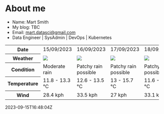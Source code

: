 # About me

- Name: Mart Smith
- My blog: TBC
- Email: [mart.datasci@gmail.com](mailto:mart.datasci6@gmail.com)
- Data Engineer | SysAdmin | DevOps | Kubernetes


<table>
    <tr>
        <th>Date</th>
        <td>15/09/2023</td><td>16/09/2023</td><td>17/09/2023</td><td>18/09/2023</td><td>19/09/2023</td><td>20/09/2023</td><td>21/09/2023</td>
    </tr>
    <tr>
        <th>Weather</th>
        <td><img src="https://cdn.weatherapi.com/weather/64x64/day/302.png"/></td><td><img src="https://cdn.weatherapi.com/weather/64x64/day/176.png"/></td><td><img src="https://cdn.weatherapi.com/weather/64x64/day/176.png"/></td><td><img src="https://cdn.weatherapi.com/weather/64x64/day/176.png"/></td><td><img src="https://cdn.weatherapi.com/weather/64x64/day/176.png"/></td><td><img src="https://cdn.weatherapi.com/weather/64x64/day/176.png"/></td><td><img src="https://cdn.weatherapi.com/weather/64x64/day/116.png"/></td>
    </tr>
    <tr>
        <th>Condition</th>
        <td width="200px">Moderate rain</td><td width="200px">Patchy rain possible</td><td width="200px">Patchy rain possible</td><td width="200px">Patchy rain possible</td><td width="200px">Patchy rain possible</td><td width="200px">Patchy rain possible</td><td width="200px">Partly cloudy</td>
    </tr>
    <tr>
        <th>Temperature</th>
        <td>11.8 -  13.3 °C</td><td>12.6 -  13.5 °C</td><td>13 -  15.7 °C</td><td>11.6 -  16.1 °C</td><td>11.1 -  14.5 °C</td><td>10.3 -  14.7 °C</td><td>11.3 -  16.2 °C</td>
    </tr>
    <tr>
        <th>Wind</th>
        <td>28.4 kph</td><td>33.5 kph</td><td>27 kph</td><td>33.1 kph</td><td>40.7 kph</td><td>20.5 kph</td><td>24.1 kph</td>
    </tr>
</table>


2023-09-15T16:48:04Z

